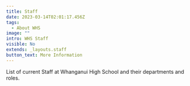 ```yaml
---
title: Staff
date: 2023-03-14T02:01:17.456Z
tags:
  - About WHS
image: ""
intro: WHS Staff
visible: No
extends: _layouts.staff
button_text: More Information
---
```


List of current Staff at Whanganui High School and their departments and roles.
